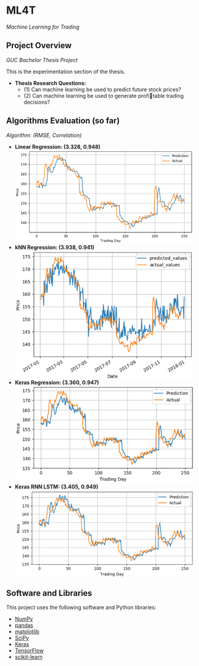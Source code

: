 # ML4T
*Machine Learning for Trading*

## Project Overview
*GUC Bachelor Thesis Project*

This is the experimentation section of the thesis. 
* **Thesis Research Questions:**
  * (1) Can machine learning be used to predict future stock prices?
  * (2) Can machine learning be used to generate profitable trading decisions?

## Algorithms Evaluation (so far)
*Algorithm: (RMSE, Correlation)*
* <strong> Linear Regression: (3.328, 0.948)</strong>
![Linear Regression](https://github.com/ahmedhamdi96/ML4T/blob/master/results/lin_reg.png)
* <strong> kNN Regression: (3.938, 0.941)</strong>
![kNN Regression](https://github.com/ahmedhamdi96/ML4T/blob/master/results/knn.png)
* <strong> Keras Regression: (3.360, 0.947)</strong>
![Keras Regression](https://github.com/ahmedhamdi96/ML4T/blob/master/results/keras_reg.png)
* <strong> Keras RNN LSTM: (3.405, 0.949)</strong>
![Keras RNN LSTM](https://github.com/ahmedhamdi96/ML4T/blob/master/results/lstm.png)

## Software and Libraries
This project uses the following software and Python libraries:

* [NumPy](http://www.numpy.org/)
* [pandas](http://pandas.pydata.org/)
* [matplotlib](https://matplotlib.org/index.html)
* [SciPy](https://www.scipy.org/)
* [Keras](https://keras.io/)
* [TensorFlow](https://www.tensorflow.org)
* [scikit-learn](http://scikit-learn.org/stable/)